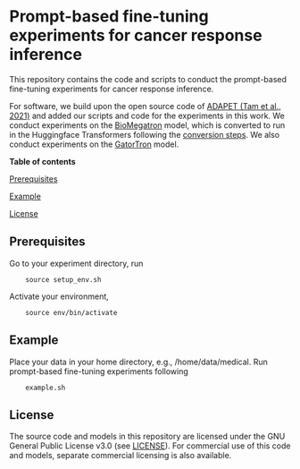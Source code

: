 # Prompt-based fine-tuning experiments for cancer response inference


This repository contains the code and scripts to conduct the prompt-based fine-tuning experiments for cancer response inference.

For software, we build upon the open source code of [ADAPET (Tam et al., 2021)](https://aclanthology.org/2021.emnlp-main.407/) and added our scripts and code for the experiments in this work. We conduct experiments on the [BioMegatron](https://catalog.ngc.nvidia.com/orgs/nvidia/models/biomegatron345mcased) model, which is converted to run in the Huggingface Transformers following the [conversion steps](https://huggingface.co/EMBO/BioMegatron345mUncased). We also conduct experiments on the [GatorTron](https://huggingface.co/AshtonIsNotHere/GatorTron-OG/tree/main) model.


**Table of contents**

[Prerequisites](#prerequisites)

[Example](#example)

[License](#license)


## Prerequisites
Go to your experiment directory, run
```
	source setup_env.sh
```
Activate your environment,
```
	source env/bin/activate
```


## Example
Place your data in your home directory, e.g., /home/data/medical. Run prompt-based fine-tuning experiments following
```
	example.sh

```

## License
The source code and models in this repository are licensed under the GNU General Public License v3.0 (see [LICENSE](LICENSE)). For commercial use of this code and models, separate commercial licensing is also available.




